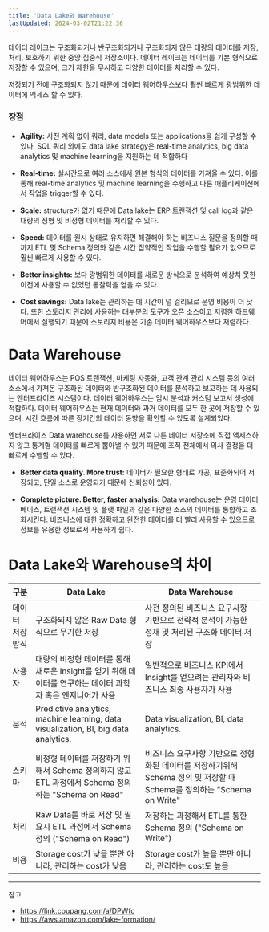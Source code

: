 ```yaml
---
title: 'Data Lake와 Warehouse'
lastUpdated: 2024-03-02T21:22:36
---
```


데이터 레이크는 구조화되거나 반구조화되거나 구조화되지 않은 대량의 데이터를 저장, 처리, 보호하기 위한 중앙 집중식 저장소이다. 데이터 레이크는 데이터를 기본 형식으로 저장할 수 있으며, 크기 제한을 무시하고 다양한 데이터를 처리할 수 있다.

저장되기 전에 구조화되지 않기 때문에 데이터 웨어하우스보다 훨씬 빠르게 광범위한 데이터에 액세스 할 수 있다.

### 장점

- **Agility:** 사전 계획 없이 쿼리, data models 또는 applications을 쉽게 구성할 수 있다. SQL 쿼리 외에도 data lake strategy은 real-time analytics,  big data analytics 및 machine learning을 지원하는 데 적합하다
  
- **Real-time:** 실시간으로 여러 소스에서 원본 형식의 데이터를 가져올 수 있다. 이를 통해 real-time analytics 및 machine learning을 수행하고 다른 애플리케이션에서 작업을 trigger할 수 있다.
  
- **Scale:** structure가 없기 때문에 Data lake는 ERP 트랜잭션 및 call log과 같은 대량의 정형 및 비정형 데이터를 처리할 수 있다.
  
- **Speed:**  데이터를 원시 상태로 유지하면 해결해야 하는 비즈니스 질문을 정의할 때까지 ETL 및 Schema 정의와 같은 시간 집약적인 작업을 수행할 필요가 없으므로 훨씬 빠르게 사용할 수 있다.
  
- **Better insights:** 보다 광범위한 데이터를 새로운 방식으로 분석하여 예상치 못한 이전에 사용할 수 없었던 통찰력을 얻을 수 있다.
  
- **Cost savings:** Data lake는 관리하는 데 시간이 덜 걸리므로 운영 비용이 더 낮다. 또한 스토리지 관리에 사용하는 대부분의 도구가 오픈 소스이고 저렴한 하드웨어에서 실행되기 때문에 스토리지 비용은 기존 데이터 웨어하우스보다 저렴하다.

# Data Warehouse

데이터 웨어하우스는 POS 트랜잭션, 마케팅 자동화, 고객 관계 관리 시스템 등의 여러 소스에서 가져온 구조화된 데이터와 반구조화된 데이터를 분석하고 보고하는 데 사용되는 엔터프라이즈 시스템이다. 데이터 웨어하우스는 임시 분석과 커스텀 보고서 생성에 적합하다. 데이터 웨어하우스는 현재 데이터와 과거 데이터를 모두 한 곳에 저장할 수 있으며, 시간 흐름에 따른 장기간의 데이터 동향을 확인할 수 있도록 설계되었다.

엔터프라이즈 Data warehouse를 사용하면 서로 다른 데이터 저장소에 직접 액세스하지 않고 통계형 데이터를 빠르게 뽑아낼 수 있기 때문에 조직 전체에서 의사 결정을 더 빠르게 수행할 수 있다.

- **Better data quality. More trust:** 데이터가 필요한 형태로 가공, 표준화되어 저장되고, 단일 소스로 운영되기 때문에 신뢰성이 있다.
  
- **Complete picture. Better, faster analysis:** Data warehouse는 운영 데이터베이스, 트랜잭션 시스템 및 플랫 파일과 같은 다양한 소스의 데이터를 통합하고 조화시킨다. 비즈니스에 대한 정확하고 완전한 데이터를 더 빨리 사용할 수 있으므로 정보를 유용한 정보로서 사용하기 쉽다.

# Data Lake와 Warehouse의 차이

| 구분             | Data Lake                                         | Data Warehouse                                       |
|------------------|---------------------------------------------------|-------------------------------------------------------|
| 데이터 저장 방식  | 구조화되지 않은 Raw Data 형식으로 무기한 저장    | 사전 정의된 비즈니스 요구사항 기반으로 전략적 분석이 가능한 정재 및 처리된 구조화 데이터 저장 |
| 사용자            | 대량의 비정형 데이터를 통해 새로운 Insight를 얻기 위해 데이터를 연구하는 데이터 과학자 혹은 엔지니어가 사용 | 일반적으로 비즈니스 KPI에서 Insight를 얻으려는 관리자와 비즈니스 최종 사용자가 사용 |
| 분석              | Predictive analytics, machine learning, data visualization, BI, big data analytics. | Data visualization, BI, data analytics. |
| 스키마            | 비정형 데이터를 저장하기 위해서 Schema 정의하지 않고 ETL 과정에서 Schema 정의하는 "Schema on Read" | 비즈니스 요구사항 기반으로 정형화된 데이터를 저장하기위해 Schema 정의 및 저장할 때 Schema를 정의하는 "Schema on Write" |
| 처리              | Raw Data를 바로 저장 및 필요시 ETL 과정에서 Schema 정의 ("Schema on Read") | 저장하는 과정해서 ETL를 통한 Schema 정의 ("Schema on Write") |
| 비용              | Storage cost가 낮을 뿐만 아니라, 관리하는 cost가 낮음 | Storage cost가 높을 뿐만 아니라, 관리하는 cost도 높음 |

---
참고
- https://link.coupang.com/a/DPWfc
- https://aws.amazon.com/lake-formation/